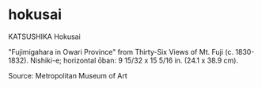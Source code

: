 # hokusai

KATSUSHIKA Hokusai

"Fujimigahara in Owari Province" from Thirty-Six Views of Mt. Fuji (c. 1830-1832). 
Nishiki-e; horizontal ōban: 9 15/32 x 15 5/16 in. (24.1 x 38.9 cm).

Source: Metropolitan Museum of Art
